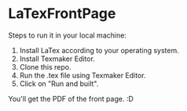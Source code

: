 # LaTexFrontPage

Steps to run it in your local machine:

1. Install LaTex according to your operating system.
2. Install Texmaker Editor.
3. Clone this repo.
4. Run the .tex file using Texmaker Editor.
5. Click on "Run and built". 

You'll get the PDF of the front page. :D 
